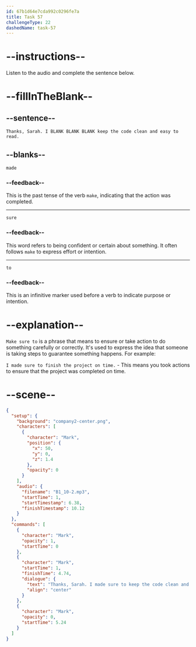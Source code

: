 ```yaml
---
id: 67b1d64e7cda992c0296fe7a
title: Task 57
challengeType: 22
dashedName: task-57
---
```


<!-- (Audio) Mark: Thanks, Sarah. I made sure to keep the code clean and easy to read. -->

# --instructions--

Listen to the audio and complete the sentence below.

# --fillInTheBlank--

## --sentence--

`Thanks, Sarah. I BLANK BLANK BLANK keep the code clean and easy to read.`

## --blanks--

`made`

### --feedback--

This is the past tense of the verb `make`, indicating that the action was completed.

---

`sure`

### --feedback--

This word refers to being confident or certain about something. It often follows `make` to express effort or intention.

---

`to`

### --feedback--

This is an infinitive marker used before a verb to indicate purpose or intention.

# --explanation--

`Make sure to` is a phrase that means to ensure or take action to do something carefully or correctly. It's used to express the idea that someone is taking steps to guarantee something happens. For example:

`I made sure to finish the project on time.` - This means you took actions to ensure that the project was completed on time.

# --scene--

```json
{
  "setup": {
    "background": "company2-center.png",
    "characters": [
      {
        "character": "Mark",
        "position": {
          "x": 50,
          "y": 0,
          "z": 1.4
        },
        "opacity": 0
      }
    ],
    "audio": {
      "filename": "B1_10-2.mp3",
      "startTime": 1,
      "startTimestamp": 6.38,
      "finishTimestamp": 10.12
    }
  },
  "commands": [
    {
      "character": "Mark",
      "opacity": 1,
      "startTime": 0
    },
    {
      "character": "Mark",
      "startTime": 1,
      "finishTime": 4.74,
      "dialogue": {
        "text": "Thanks, Sarah. I made sure to keep the code clean and easy to read.",
        "align": "center"
      }
    },
    {
      "character": "Mark",
      "opacity": 0,
      "startTime": 5.24
    }
  ]
}
```

